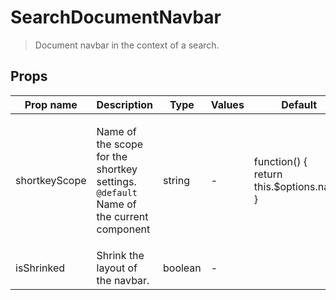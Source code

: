 # SearchDocumentNavbar

> Document navbar in the context of a search.

## Props

| Prop name     | Description                                                                                                | Type    | Values | Default                                               |
| ------------- | ---------------------------------------------------------------------------------------------------------- | ------- | ------ | ----------------------------------------------------- |
| shortkeyScope | <p>Name of the scope for the shortkey settings.<br><code>@default</code> Name of the current component</p> | string  | -      | <p>function() {<br>return this.$options.name<br>}</p> |
| isShrinked    | Shrink the layout of the navbar.                                                                           | boolean | -      |                                                       |

